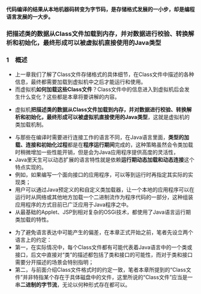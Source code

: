 #### 代码编译的结果从本地机器码转变为字节码，是存储格式发展的一小步，却是编程语言发展的一大步。
>
### 把描述类的数据从Class文件加载到内存，并对数据进行校验、转换解析和初始化，最终形成可以被虚拟机直接使用的Java类型
>
### 1　概述
>
- 上一章我们了解了Class文件存储格式的具体细节，在Class文件中描述的各种信息，最终都需要加载到虚拟机中之后才能运行和使用。
- 而虚拟机**如何加载这些Class文件**？Class文件中的信息进入到虚拟机后会发生什么变化？这些都是本章将要讲解的内容。
>
- 虚拟机**把描述类的数据从Class文件加载到内存，并对数据进行校验、转换解析和初始化，最终形成可以被虚拟机直接使用的Java类型**，这就是虚拟机的类加载机制。
>
- 与那些在编译时需要进行连接工作的语言不同，在Java语言里面，**类型的加载、连接和初始化过程**都是在**程序运行期间**完成的，这种策略虽然会令类加载时稍微增加一些性能开销，但是会为Java应用程序提供高度的灵活性，
- Java里天生可以动态扩展的语言特性就是依赖**运行期动态加载和动态连接**这个特点实现的。
- 例如，如果编写一个面向接口的应用程序，可以等到运行时再指定其实际的实现类；
- 用户可以通过Java预定义的和自定义类加载器，让一个本地的应用程序可以在运行时从网络或其他地方加载一个二进制流作为程序代码的一部分，这种组装应用程序的方式目前已广泛应用于Java程序之中。
- 从最基础的Applet、JSP到相对复杂的OSGi技术，都使用了Java语言运行期类加载的特性。
>
- 为了避免语言表达中可能产生的偏差，在本章正式开始之前，笔者先设立两个语言上的约定：
- 第一，在实际情况中，每个Class文件都有可能代表着Java语言中的一个类或接口，后文中直接对“类”的描述都包括了类和接口的可能性，而对于类和接口需要分开描述的场景会特别指明；
- 第二，与前面介绍Class文件格式时的约定一致，笔者本章所提到的“Class文件”并非特指某个存在于具体磁盘中的文件，这里所说的“Class文件”应当是一串**二进制的字节流**，无论以何种形式存在都可以。
>





